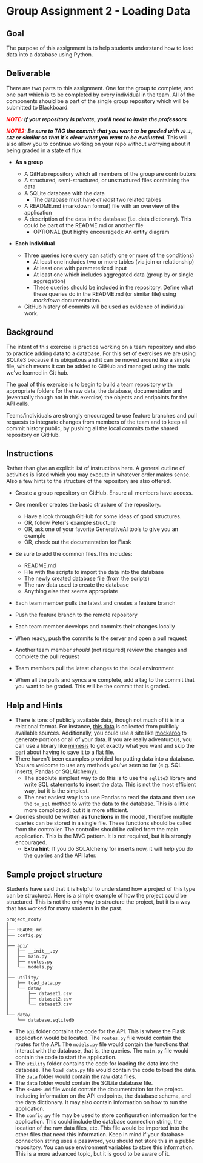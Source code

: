 # Group Assignment 2 - Loading Data

## Goal
The purpose of this assignment is to help students understand how to load data into a database using Python.

## Deliverable
There are two parts to this assignment.  One for the group to complete, and one part which is to be completed by every individual in the team.  All of the components should be a part of the single group repository which will be submitted to Blackboard.  

***<span style="color:red">NOTE:</span> If your repository is private, you'll need to invite the professors***

***<span style="color:red">NOTE2:</span> Be sure to TAG the commit that you want to be graded with `v0.1`, `GA2` or similar so that it's clear what you want to be evaluated***.  This will also allow you to continue working on your repo without worrying about it being graded in a state of flux.

- **As a group**
  - A GitHub repository which all members of the group are contributors
  - A structured, semi-structured, or unstructured files containing the data  
  - A SQLite database with the data
    - The database must have _at least_ two related tables 
  - A README.md (markdown format) file with an overview of the application
  - A description of the data in the database (i.e. data dictionary). This could be part of the README.md or another file
    - OPTIONAL (but highly encouraged): An entity diagram
  
- **Each Individual**
  - Three queries (one query can satisfy one or more of the conditions)
    - At least one includes two or more tables (via join or relationship) 
    - At least one with parameterized input
    - At least one which includes aggregated data (group by or single aggregation)
    - These queries should be included in the repository.  Define what these queries do in the README.md (or similar file) using *markdown* documentation.
  - GitHub history of commits will be used as evidence of individual work.

## Background
The intent of this exercise is practice working on a team repository and also to practice adding data to a database.  For this set of exercises we are using SQLite3 because it is ubiquitous and it can be moved around like a simple file, which means it can be added to GitHub and managed using the tools we've learned in Git hub.

The goal of this exercise is to begin to build a team repository with appropriate folders for the raw data, the database, documentation and (eventually though not in this exercise) the objects and endpoints for the API calls.

Teams/individuals are strongly encouraged to use feature branches and pull requests to integrate changes from members of the team and to keep all commit history public, by pushing all the local commits to the shared repository on GitHub.  

## Instructions
Rather than give an explicit list of instructions here.  A general outline of activities is listed which you may execute in whatever order makes sense.  Also a few hints to the structure of the repository are also offered.

* Create a group repository on GitHub.  Ensure all members have access.
* One member creates the basic structure of the repository.  
  * Have a look through GitHub for some ideas of good structures.
  * OR, follow Peter's example structure
  * OR, ask one of your favorite GenerativeAI tools to give you an example
  * OR, check out the documentation for Flask 
* Be sure to add the common files.This includes:
  * README.md
  * File with the scripts to import the data into the database
  * The newly created database file (from the scripts)
  * The raw data used to create the database
  * Anything else that seems appropriate
* Each team member pulls the latest and creates a feature branch
* Push the feature branch to the remote repository
* Each team member develops and commits their changes locally
* When ready, push the commits to the server and open a pull request
* Another team member *should* (not required) review the changes and complete the pull request
* Team members pull the latest changes to the local environment

* When all the pulls and syncs are complete, add a tag to the commit that you want to be graded.  This will be the commit that is graded.
  
## Help and Hints

* There is tons of publicly available data, though not much of it is in a relational format.  For instance, [this data](https://github.com/MLDERES/Py4Analytics/tree/main/book/data) is collected from publicly available sources.  Additionally, you could use a site like [mockaroo](https://mockaroo.com/) to generate portions or all of your data.  If you are really adventurous, you can use a library like [mimesis](https://mimesis.name/en/master/index.html) to get exactly what you want and skip the part about having to save it to a flat file.
* There haven't been examples provided for putting data into a database.  You are welcome to use any methods you've seen so far (e.g. SQL inserts, Pandas or SQLAlchemy).
  * The absolute simplest way to do this is to use the `sqlite3` library and write SQL statements to insert the data.  This is not the most efficient way, but it is the simplest.
  * The next easiest way is to use Pandas to read the data and then use the `to_sql` method to write the data to the database.  This is a little more complicated, but it is more efficient.  
* Queries should be written **as functions** in the model, therefore multiple queries can be stored in a single file.  These functions should be called from the controller.  The controller should be called from the main application.  This is the MVC pattern.  It is not required, but it is strongly encouraged.
  * **Extra hint**:  If you do SQLAlchemy for inserts now, it will help you do the queries and the API later.

## Sample project structure
Students have said that it is helpful to understand how a project of this type can be structured.  Here is a simple example of how the project could be structured.  This is not the only way to structure the project, but it is a way that has worked for many students in the past.

```
project_root/
│
├── README.md
├── config.py
│
├── api/
│   ├── __init__.py
│   ├── main.py
│   ├── routes.py
│   └── models.py
│
├── utility/
│   ├── load_data.py
│   └── data/
│       ├── dataset1.csv
│       ├── dataset2.csv
│       └── dataset3.csv
│
└── data/
    └── database.sqlitedb
```
* The `api` folder contains the code for the API.  This is where the Flask application would be located.  The `routes.py` file would contain the routes for the API.  The `models.py` file would contain the functions that interact with the database, that is, the queries.  The `main.py` file would contain the code to start the application.
* The `utility` folder contains the code for loading the data into the database.  The `load_data.py` file would contain the code to load the data.  The `data` folder would contain the raw data files.
* The `data` folder would contain the SQLite database file.
* The `README.md` file would contain the documentation for the project. Including information on the API endpoints, the database schema, and the data dictionary.  It may also contain information on how to run the application.
* The `config.py` file may be used to store configuration information for the application.  This could include the database connection string, the location of the raw data files, etc. This file would be imported into the other files that need this information. Keep in mind if your database connection string uses a password, you should not store this in a public repository.  You can use environment variables to store this information.  This is a more advanced topic, but it is good to be aware of it.
